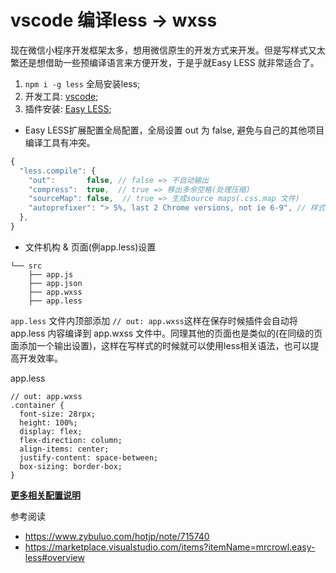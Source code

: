 # vscode 编译less -> wxss

现在微信小程序开发框架太多，想用微信原生的开发方式来开发。但是写样式又太繁还是想借助一些预编译语言来方便开发，于是乎就Easy LESS 就非常适合了。

1. `npm i -g less` 全局安装less;
2. 开发工具: [vscode](https://code.visualstudio.com/);
3. 插件安装: [Easy LESS](https://marketplace.visualstudio.com/items?itemName=mrcrowl.easy-less#overview);


+ Easy LESS扩展配置全局配置，全局设置 out 为 false, 避免与自己的其他项目编译工具有冲突。

```javascript
{
  "less.compile": {
    "out":       false, // false => 不自动输出
    "compress":  true,  // true => 移出多余空格(处理压缩)
    "sourceMap": false,  // true => 生成source maps(.css.map 文件)
    "autoprefixer": "> 5%, last 2 Chrome versions, not ie 6-9", // 样式兼容处理 取值参考: autoprefixer & browserslist配置
  },
}
```

+ 文件机构 & 页面(例app.less)设置

```
└── src
    ├── app.js
    ├── app.json
    ├── app.wxss
    ├── app.less
```

`app.less` 文件内顶部添加 `// out: app.wxss`这样在保存时候插件会自动将 app.less 内容编译到 app.wxss 文件中。同理其他的页面也是类似的(在同级的页面添加一个输出设置)，这样在写样式的时候就可以使用less相关语法，也可以提高开发效率。

app.less

```less
// out: app.wxss
.container {
  font-size: 28rpx;
  height: 100%;
  display: flex;
  flex-direction: column;
  align-items: center;
  justify-content: space-between;
  box-sizing: border-box;
}
```

**[更多相关配置说明](https://marketplace.visualstudio.com/items?itemName=mrcrowl.easy-less#overview)**


参考阅读

+ https://www.zybuluo.com/hotjp/note/715740
+ https://marketplace.visualstudio.com/items?itemName=mrcrowl.easy-less#overview
